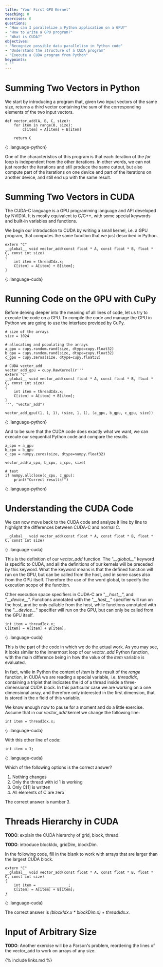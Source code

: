 ```yaml
---
title: "Your First GPU Kernel"
teaching: 0
exercises: 0
questions:
- "How can I parallelize a Python application on a GPU?"
- "How to write a GPU program?"
- "What is CUDA?"
objectives:
- "Recognize possible data parallelism in Python code"
- "Understand the structure of a CUDA program"
- "Execute a CUDA program from Python"
keypoints:
- ""
---
```


# Summing Two Vectors in Python

We start by introducing a program that, given two input vectors of the same size, returns a third vector containing the sum of the corresponding elements of the two input vectors.

~~~
def vector_add(A, B, C, size):
    for item in range(0, size):
        C[item] = A[item] + B[item]
    
    return C
~~~
{: .language-python}

One of the characteristics of this program is that each iteration of the *for* loop is independent from the other iterations.
In other words, we can not just reorder the iterations and still produce the same output, but also compute part of the iterations on one device and part of the iterations on another device, and still end up with the same result.

# Summing Two Vectors in CUDA

The CUDA-C language is a GPU programming language and API developed by NVIDIA.
It is mostly equivalent to C/C++, with some special keywords and built-in variables and functions.

We begin our introduction to CUDA by writing a small kernel, i.e. a GPU program, that computes the same function that we just described in Python.

~~~
extern "C"
__global__ void vector_add(const float * A, const float * B, float * C, const int size)
{
    int item = threadIdx.x;
    C[item] = A[item] + B[item];
}
~~~
{: .language-cuda}

# Running Code on the GPU with CuPy

Before delving deeper into the meaning of all lines of code, let us try to execute the code on a GPU.
To compile the code and manage the GPU in Python we are going to use the interface provided by CuPy.

~~~
# size of the arrays
size = 1024

# allocating and populating the arrays
a_gpu = cupy.random.rand(size, dtype=cupy.float32)
b_gpu = cupy.random.rand(size, dtype=cupy.float32)
c_gpu = cupy.zeros(size, dtype=cupy.float32)

# CUDA vector_add
vector_add_gpu = cupy.RawKernel(r'''
extern "C"
__global__ void vector_add(const float * A, const float * B, float * C, const int size)
{
    int item = threadIdx.x;
    C[item] = A[item] + B[item];
}
''', "vector_add")

vector_add_gpu((1, 1, 1), (size, 1, 1), (a_gpu, b_gpu, c_gpu, size))
~~~
{: .language-python}

And to be sure that the CUDA code does exactly what we want, we can execute our sequential Python code and compare the results.

~~~
a_cpu = a_gpu
b_cpu = b_gpu
c_cpu = numpy.zeros(size, dtype=numpy.float32)

vector_add(a_cpu, b_cpu, c_cpu, size)

# test
if numpy.allclose(c_cpu, c_gpu):
    print("Correct results!")
~~~
{: .language-python}

# Understanding the CUDA Code

We can now move back to the CUDA code and analyze it line by line to highlight the differences between CUDA-C and normal C.

~~~
__global__ void vector_add(const float * A, const float * B, float * C, const int size)
~~~
{: .language-cuda}

This is the definition of our *vector_add* function.
The "*\_\_global\_\_*" keyword is specific to CUDA, and all the definitions of our kernels will be preceded by this keyword.
What the keyword means is that the defined function will run on the GPU, but can be called from the host, and in some cases also from the GPU itself.
Therefore the use of the word global, to specify the execution scope of the function.

Other execution space specifiers in CUDA-C are "*\_\_host\_\_*", and "*\_\_device\_\_*".
Functions annotated with the "*\_\_host\_\_*" specifier will run on the host, and be only callable from the host, while functions annotated with the "*\_\_device\_\_*" specifier will run on the GPU, but can only be called from the GPU itself.

~~~
int item = threadIdx.x;
C[item] = A[item] + B[item];
~~~
{: .language-cuda}

This is the part of the code in which we do the actual work.
As you may see, it looks similar to the innermost loop of our *vector_add* Python function, with the main difference being in how the value of the *item* variable is evaluated.

In fact, while in Python the content of *item* is the result of the *range* function, in CUDA we are reading a special variable, i.e. *threadIdx*, containing a triplet that indicates the id of a thread inside a three-dimensional CUDA block.
In this particular case we are working on a one dimensional array, and therefore only interested in the first dimension, that is stored in the *x* field of this variable.

We know enough now to pause for a moment and do a little exercise.
Assume that in our *vector_add* kernel we change the following line:

~~~
int item = threadIdx.x;
~~~
{: .language-cuda}

With this other line of code:

~~~
int item = 1;
~~~
{: .language-cuda}

Which of the following options is the correct answer?

1) Nothing changes
2) Only the thread with id 1 is working
3) Only C[1] is written
4) All elements of C are zero

The correct answer is number 3.

# Threads Hierarchy in CUDA

**TODO**: explain the CUDA hierarchy of grid, block, thread.

**TODO**: introduce blockIdx, gridDim, blockDim.

In the following code, fill in the blank to work with arrays that are larger than the largest CUDA block.

~~~
extern "C"
__global__ void vector_add(const float * A, const float * B, float * C, const int size)
{
    int item = ______________;
    C[item] = A[item] + B[item];
}
~~~
{: .language-cuda}

The correct answer is *(blockIdx.x * blockDim.x) + threadIdx.x*.

# Input of Arbitrary Size

**TODO**: Another exercise will be a Parson's problem, reordering the lines of the vector_add to work on arrays of any size.

{% include links.md %}
